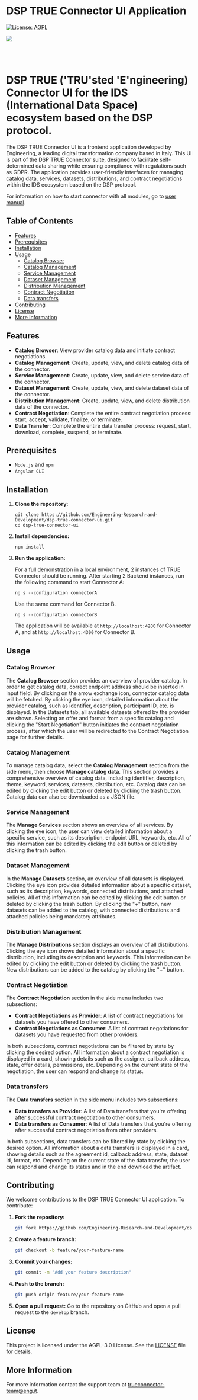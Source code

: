 # DSP TRUE Connector UI Application

[![License: AGPL](https://img.shields.io/github/license/Engineering-Research-and-Development/true-connector-execution_core_container.svg)](https://opensource.org/licenses/AGPL-3.0)
<br/>

![](https://github.com/Engineering-Research-and-Development/true-connector/raw/main/doc/TRUE_Connector_Logo.png?raw=true)

</br></br>

<h1>
DSP TRUE ('TRU'sted 'E'ngineering) Connector UI for the IDS (International Data Space) ecosystem based on the DSP protocol.
</h1>

The DSP TRUE Connector UI is a frontend application developed by Engineering, a leading digital transformation company based in Italy. This UI is part of the DSP TRUE Connector suite, designed to facilitate self-determined data sharing while ensuring compliance with regulations such as GDPR. The application provides user-friendly interfaces for managing catalog data, services, datasets, distributions, and contract negotiations within the IDS ecosystem based on the DSP protocol.

For information on how to start connector with all modules, go to [user manual](/USER_MANUAL.md).

## Table of Contents

- [Features](#features)
- [Prerequisites](#prerequisites)
- [Installation](#installation)
- [Usage](#usage)
  - [Catalog Browser](#catalog-browser)
  - [Catalog Management](#catalog-management)
  - [Service Management](#service-management)
  - [Dataset Management](#dataset-management)
  - [Distribution Management](#distribution-management)
  - [Contract Negotiation](#contract-negotiation)
  - [Data transfers](#data-transfers)
- [Contributing](#contributing)
- [License](#license)
- [More Information](#more-information)

## Features

- **Catalog Browser**: View provider catalog data and initiate contract negotiations.
- **Catalog Management**: Create, update, view, and delete catalog data of the connector.
- **Service Management**: Create, update, view, and delete service data of the connector.
- **Dataset Management**: Create, update, view, and delete dataset data of the connector.
- **Distribution Management**: Create, update, view, and delete distribution data of the connector.
- **Contract Negotiation**: Complete the entire contract negotiation process: start, accept, validate, finalize, or terminate.
- **Data Transfer**: Complete the entire data transfer process: request, start, download, complete, suspend, or terminate.

## Prerequisites

- `Node.js` and `npm`
- `Angular CLI`

## Installation

1. **Clone the repository:**

   ```
   git clone https://github.com/Engineering-Research-and-Development/dsp-true-connector-ui.git
   cd dsp-true-connector-ui
   ```

2. **Install dependencies:**

   ```
   npm install
   ```

3. **Run the application:**

   For a full demonstration in a local environment, 2 instances of TRUE Connector should be running. After starting 2 Backend instances, run the following command to start Connector A:

   ```
   ng s --configuration connectorA
   ```

   Use the same command for Connector B.

   ```
   ng s --configuration connectorB
   ```

   The application will be available at `http://localhost:4200` for Connector A, and at `http://localhost:4300` for Connector B.

## Usage

### Catalog Browser

The **Catalog Browser** section provides an overview of provider catalog. In order to get catalog data, correct endpoint address should be inserted in input field. By clicking on the arrow exchange icon, connector catalog data will be fetched. By clicking the eye icon, detailed information about the provider catalog, such as identifier, description, participant ID, etc. is displayed. In the Datasets tab, all available datasets offered by the provider are shown. Selecting an offer and format from a specific catalog and clicking the "Start Negotiation" button initiates the contract negotiation process, after which the user will be redirected to the Contract Negotiation page for further details.

### Catalog Management

To manage catalog data, select the **Catalog Management** section from the side menu, then choose **Manage catalog data**. This section provides a comprehensive overview of catalog data, including identifier, description, theme, keyword, services, datasets, distribution, etc. Catalog data can be edited by clicking the edit button or deleted by clicking the trash button. Catalog data can also be downloaded as a JSON file.

### Service Management

The **Manage Services** section shows an overview of all services. By clicking the eye icon, the user can view detailed information about a specific service, such as its description, endpoint URL, keywords, etc. All of this information can be edited by clicking the edit button or deleted by clicking the trash button.

### Dataset Management

In the **Manage Datasets** section, an overview of all datasets is displayed. Clicking the eye icon provides detailed information about a specific dataset, such as its description, keywords, connected distributions, and attached policies. All of this information can be edited by clicking the edit button or deleted by clicking the trash button. By clicking the "+" button, new datasets can be added to the catalog, with connected distributions and attached policies being mandatory attributes.

### Distribution Management

The **Manage Distributions** section displays an overview of all distributions. Clicking the eye icon shows detailed information about a specific distribution, including its description and keywords. This information can be edited by clicking the edit button or deleted by clicking the trash button. New distributions can be added to the catalog by clicking the "+" button.

### Contract Negotiation

The **Contract Negotiation** section in the side menu includes two subsections:

- **Contract Negotiations as Provider**: A list of contract negotiations for datasets you have offered to other consumers.
- **Contract Negotiations as Consumer**: A list of contract negotiations for datasets you have requested from other providers.

In both subsections, contract negotiations can be filtered by state by clicking the desired option. All information about a contract negotiation is displayed in a card, showing details such as the assigner, callback address, state, offer details, permissions, etc. Depending on the current state of the negotiation, the user can respond and change its status.

### Data transfers

The **Data transfers** section in the side menu includes two subsections:

- **Data transfers as Provider**: A list of Data transfers that you're offering after successful contract negotiation to other consumers.
- **Data transfers as Consumer**: A list of Data transfers that you're offering after successful contract negotiation from other providers.

In both subsections, data transfers can be filtered by state by clicking the desired option. All information about a data transfers is displayed in a card, showing details such as the agreement id, callback address, state, dataset id, format, etc. Depending on the current state of the data transfer, the user can respond and change its status and in the end download the artifact.

## Contributing

We welcome contributions to the DSP TRUE Connector UI application. To contribute:

1. **Fork the repository:**

   ```sh
   git fork https://github.com/Engineering-Research-and-Development/dsp-true-connector-ui.git
   ```

2. **Create a feature branch:**

   ```sh
   git checkout -b feature/your-feature-name
   ```

3. **Commit your changes:**

   ```sh
   git commit -m "Add your feature description"
   ```

4. **Push to the branch:**

   ```sh
   git push origin feature/your-feature-name
   ```

5. **Open a pull request:**
   Go to the repository on GitHub and open a pull request to the `develop` branch.

## License

This project is licensed under the AGPL-3.0 License. See the [LICENSE](LICENSE) file for details.

## More Information

For more information contact the support team at trueconnector-team@eng.it.
